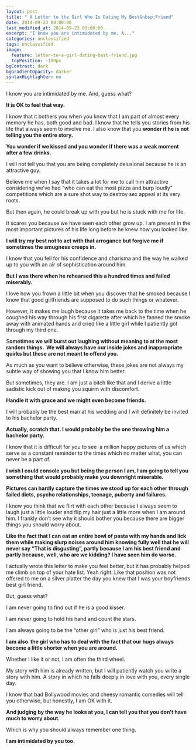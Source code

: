 ```yaml
---
layout: post
title: " A Letter to the Girl Who Is Dating My Best&nbsp;Friend"
date: 2014-09-23 00:00:00
last_modified_at: 2014-09-23 00:00:00
excerpt: "I know you are intimidated by me. A..." 
categories: unclassified
tags: unclassified
image: 
  feature: letter-to-a-girl-dating-best-friend.jpg
  topPosition: -100px
bgContrast: dark
bgGradientOpacity: darker
syntaxHighlighter: no
---
```


				

			



						


		


			



		


I know you are intimidated by me. And, guess what?

**It is OK to feel that way.** 

I know that it bothers you when you know that I am part of almost every memory he has, both good and bad. I know that he tells you stories from his life that always seem to involve me. I also know that you **wonder if he is not telling you the entire story.**

**You wonder if we kissed and you wonder if there was a weak moment after a few drinks.**

I will not tell you that you are being completely delusional because he is an attractive guy.

Believe me when I say that it takes a lot for me to call him attractive considering we&#8217;ve had &#8220;who can eat the most pizza and burp loudly&#8221; competitions which are a sure shot way to destroy sex appeal at its very roots.

But then again, he could break up with you but he is stuck with me for life.

It scares you because we have seen each other grow up. I am present in the most important pictures of his life long before he knew how you looked like.

**I will try my best not to act with that arrogance but forgive me if sometimes the smugness creeps in.** 

I know that you fell for his confidence and charisma and the way he walked up to you with an air of sophistication around him.

**But I was there when he rehearsed this a hundred times and failed miserably.** 

I love how you frown a little bit when you discover that he smoked because I know that good girlfriends are supposed to do such things or whatever.

However, it makes me laugh because it takes me back to the time when he coughed his way through his first cigarette after which he fanned the smoke away with animated hands and cried like a little girl while I patiently got through my third one.

S**ometimes we will burst out laughing without meaning to at the most random things.  We will always have our inside jokes and inappropriate quirks but these are not meant to offend you.**

As much as you want to believe otherwise, these jokes are not always my subtle way of showing you that I know him better.

But sometimes, they are. I am just a bitch like that and I derive a little sadistic kick out of making you squirm with discomfort.

**Handle it with grace and we might even become friends.** 

I will probably be the best man at his wedding and I will definitely be invited to his bachelor party.

**Actually, scratch that. I would probably be the one throwing him a bachelor party.**

I know that it is difficult for you to see  a million happy pictures of us which serve as a constant reminder to the times which no matter what, you can never be a part of.

**I wish I could console you but being the person I am, I am going to tell you something that would probably make you downright miserable.** 

**Pictures can hardly capture the times we stood up for each other through failed diets, psycho relationships, teenage, puberty and failures.** 

I know you think that we flirt with each other because I always seem to laugh just a little louder and flip my hair just a little more when I am around him. I frankly don’t see why it should bother you because there are bigger things you should worry about.

**Like the fact that I can eat an entire bowl of pasta with my hands and lick them while making slurp noises around him knowing fully well that he will never say &#8220;That is disgusting&#8221;, partly because I am his best friend and partly because, well, who are we kidding? I have seen him do worse.**

I actually wrote this letter to make you feel better, but it has probably helped me climb on top of your hate list. Yeah right. Like that position was not offered to me on a silver platter the day you knew that I was your boyfriends best girl friend.

But, guess what?

I am never going to find out if he is a good kisser.

I am never going to hold his hand and count the stars.

I am always going to be the “other girl” who is just his best friend.

**I am also  the girl who has to deal with the fact that our hugs always become a little shorter when you are around.**

Whether I like it or not, I am often the third wheel.

My story with him is already written, but I will patiently watch you write a story with him. A story in which he falls deeply in love with you, every single day.

I know that bad Bollywood movies and cheesy romantic comedies will tell you otherwise, but honestly, I am OK with it.

**And judging by the way he looks at you, I can tell you that you don’t have much to worry about**.

Which is why you should always remember one thing.

**I am intimidated by you too.** 

					

			

				
